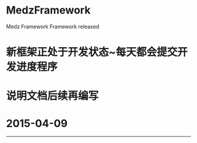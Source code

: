 MedzFramework
=============

Medz Framework Framework released

# 新框架正处于开发状态~每天都会提交开发进度程序
# 说明文档后续再编写
# 2015-04-09
------------------------------------------------------------------------------------------------------------------
